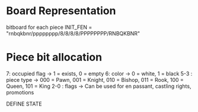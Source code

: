 # Board Representation

bitboard for each piece
INIT_FEN = "rnbqkbnr/pppppppp/8/8/8/8/PPPPPPPP/RNBQKBNR"

# Piece bit allocation

7: occupied flag -> 1 = exists, 0 = empty
6: color -> 0 = white, 1 = black
5-3 : piece type -> 000 = Pawn, 001 = Knight, 010 = Bishop, 011 = Rook, 100 = Queen, 101 = King
2-0 : flags -> Can be used for en passant, castling rights, promotions

DEFINE STATE